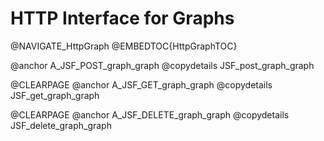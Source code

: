 <a name="http_interface_for_graphs"></a>
# HTTP Interface for Graphs

@NAVIGATE_HttpGraph
@EMBEDTOC{HttpGraphTOC}

@anchor A_JSF_POST_graph_graph
@copydetails JSF_post_graph_graph

@CLEARPAGE
@anchor A_JSF_GET_graph_graph
@copydetails JSF_get_graph_graph

@CLEARPAGE
@anchor A_JSF_DELETE_graph_graph
@copydetails JSF_delete_graph_graph

